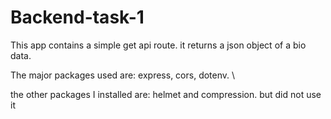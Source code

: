 # Backend-task-1

This app contains a simple get api route. 
it returns a json object of a bio data.

The major packages used are:
express, cors, dotenv. \

the other packages I installed are:
helmet and compression. but  did not use it
